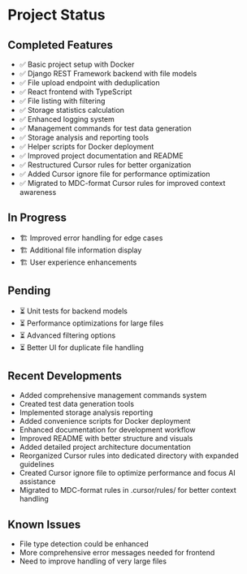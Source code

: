 # Project Status

## Completed Features
- ✅ Basic project setup with Docker
- ✅ Django REST Framework backend with file models
- ✅ File upload endpoint with deduplication
- ✅ React frontend with TypeScript
- ✅ File listing with filtering
- ✅ Storage statistics calculation
- ✅ Enhanced logging system
- ✅ Management commands for test data generation
- ✅ Storage analysis and reporting tools
- ✅ Helper scripts for Docker deployment
- ✅ Improved project documentation and README
- ✅ Restructured Cursor rules for better organization
- ✅ Added Cursor ignore file for performance optimization
- ✅ Migrated to MDC-format Cursor rules for improved context awareness

## In Progress
- 🏗️ Improved error handling for edge cases
- 🏗️ Additional file information display
- 🏗️ User experience enhancements

## Pending
- ⏳ Unit tests for backend models
- ⏳ Performance optimizations for large files
- ⏳ Advanced filtering options
- ⏳ Better UI for duplicate file handling

## Recent Developments
- Added comprehensive management commands system
- Created test data generation tools
- Implemented storage analysis reporting
- Added convenience scripts for Docker deployment
- Enhanced documentation for development workflow
- Improved README with better structure and visuals
- Added detailed project architecture documentation
- Reorganized Cursor rules into dedicated directory with expanded guidelines
- Created Cursor ignore file to optimize performance and focus AI assistance
- Migrated to MDC-format rules in .cursor/rules/ for better context handling

## Known Issues
- File type detection could be enhanced
- More comprehensive error messages needed for frontend
- Need to improve handling of very large files 